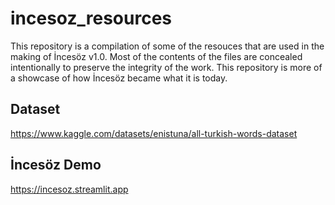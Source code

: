 # incesoz_resources
This repository is a compilation of some of the resouces that are used in the making of İncesöz v1.0. Most of the contents of the files are concealed intentionally to preserve the integrity of the work. This repository is more of a showcase of how İncesöz became what it is today.


## Dataset
https://www.kaggle.com/datasets/enistuna/all-turkish-words-dataset


## İncesöz Demo
https://incesoz.streamlit.app
